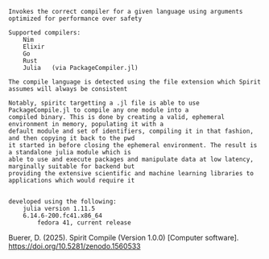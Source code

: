     Invokes the correct compiler for a given language using arguments optimized for performance over safety

    Supported compilers:
        Nim
        Elixir
        Go
        Rust
        Julia   (via PackageCompiler.jl)

    The compile language is detected using the file extension which Spirit assumes will always be consistent
    
    Notably, spiritc targetting a .jl file is able to use PackageCompile.jl to compile any one module into a
    compiled binary. This is done by creating a valid, ephemeral environment in memory, populating it with a
    default module and set of identifiers, compiling it in that fashion, and then copying it back to the pwd
    it started in before closing the ephemeral environment. The result is a standalone julia module which is
    able to use and execute packages and manipulate data at low latency, marginally suitable for backend but
    providing the extensive scientific and machine learning libraries to applications which would require it


    developed using the following:
        julia version 1.11.5
        6.14.6-200.fc41.x86_64
            fedora 41, current release

Buerer, D. (2025). Spirit Compile (Version 1.0.0) [Computer software]. https://doi.org/10.5281/zenodo.1560533
